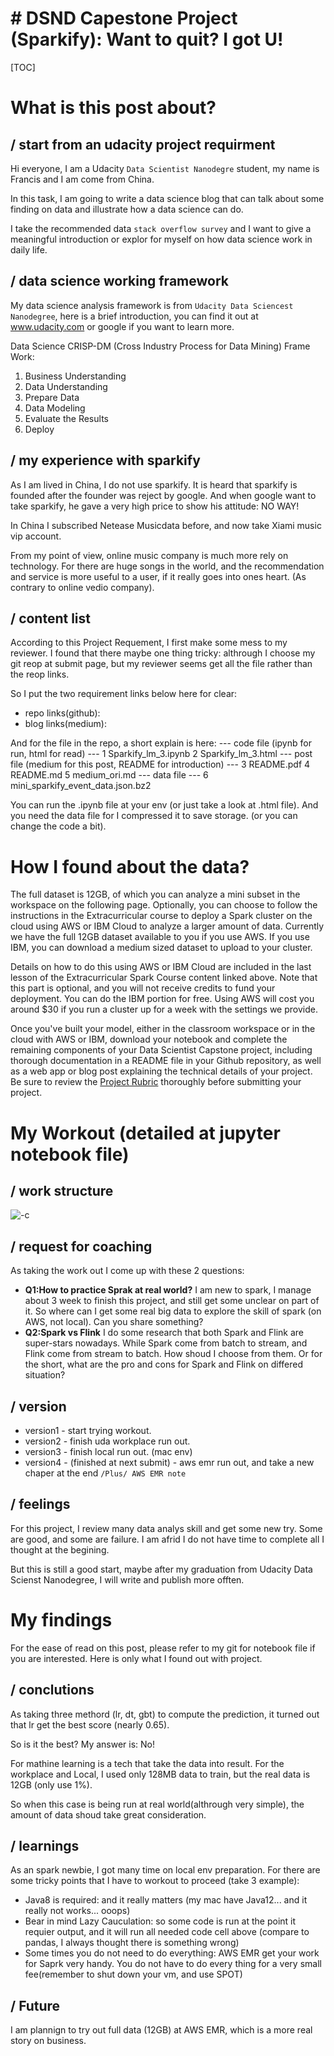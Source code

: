 # # DSND Capestone Project (Sparkify): Want to quit? I got U!

[TOC]

# What is this post about?
## / start from an udacity project requirment
Hi everyone, I am a Udacity `Data Scientist Nanodegre` student, my name is Francis and I am come from China.

In this task, I am going to write a data science blog that can talk about some finding on data and illustrate how a data science can do.

I take the recommended data `stack overflow survey` and I want to give a meaningful introduction or explor for myself on how data science work in daily life. 

## / data science working framework
My data science analysis framework is from `Udacity Data Sciencest Nanodegree`, here is a brief introduction, you can find it out at www.udacity.com or google if you want to learn more.

Data Science CRISP-DM (Cross Industry Process for Data Mining) Frame Work: 
1. Business Understanding
2. Data Understanding
3. Prepare Data
4. Data Modeling
5. Evaluate the Results
6. Deploy

## / my experience with sparkify

As I am lived in China, I do not use sparkify. It is heard that sparkify is founded after the founder was reject by google. And when google want to take sparkify, he gave a very high price to show his attitude: NO WAY!

In China I subscribed Netease Musicdata before, and now take Xiami music vip account. 

From my point of view, online music company is much more rely on technology. For there are huge songs in the world, and the recommendation and service is more useful to a user, if it really goes into ones heart. (As contrary to online vedio company).

## / content list
According to this Project Requement, I first make some mess to my reviewer. I found that there maybe one thing tricky: althrough I choose my git reop at submit page, but my reviewer seems get all the file rather than the reop links.

So I put the two requirement links below here for clear:
- repo links(github):
- blog links(medium):

And for the file in the repo, a short explain is here:
--- code file (ipynb for run, html for read) ---
1 Sparkify_lm_3.ipynb
2 Sparkify_lm_3.html
--- post file (medium for this post, README for introduction) ---
3 README.pdf
4 README.md
5 medium_ori.md
--- data file ---
6 mini_sparkify_event_data.json.bz2

You can run the .ipynb file at your env (or just take a look at .html file). And you need the data file for I compressed it to save storage. (or you can change the code a bit). 

# How I found about the data?
The full dataset is 12GB, of which you can analyze a mini subset in the workspace on the following page. Optionally, you can choose to follow the instructions in the Extracurricular course to deploy a Spark cluster on the cloud using AWS or IBM Cloud to analyze a larger amount of data. Currently we have the full 12GB dataset available to you if you use AWS. If you use IBM, you can download a medium sized dataset to upload to your cluster.

Details on how to do this using AWS or IBM Cloud are included in the last lesson of the Extracurricular Spark Course content linked above. Note that this part is optional, and you will not receive credits to fund your deployment. You can do the IBM portion for free. Using AWS will cost you around $30 if you run a cluster up for a week with the settings we provide.

Once you've built your model, either in the classroom workspace or in the cloud with AWS or IBM, download your notebook and complete the remaining components of your Data Scientist Capstone project, including thorough documentation in a README file in your Github repository, as well as a web app or blog post explaining the technical details of your project. Be sure to review the [Project Rubric](https://review.udacity.com/#!/rubrics/2345/view) thoroughly before submitting your project.


# My Workout (detailed at jupyter notebook file)

## / work structure
![-c](media/15705180791749/15727447092738.jpg)

## / request for coaching
As taking the work out I come up with these 2 questions:
- **Q1:How to practice Sprak at real world?** I am new to spark, I manage about 3 week to finish this project, and still get some unclear on part of it. So where can I get some real big data to explore the skill of spark (on AWS, not local). Can you share something?
- **Q2:Spark vs Flink** I do some research that both Spark and Flink are super-stars nowadays. While Spark come from batch to stream, and Flink come from stream to batch. How shoud I choose from them. Or for the short, what are the pro and cons for Spark and Flink on differed situation?

## / version 
- version1 - start trying workout.
- version2 - finish uda workplace run out.
- version3 - finish local run out. (mac env)
- version4 - (finished at next submit) - aws emr run out, and take a new chaper at the end `/Plus/ AWS EMR note`

## / feelings
For this project, I review many data analys skill and get some new try. Some are good, and some are failure. I am afrid I do not have time to complete all I thought at the begining.

But this is still a good start, maybe after my graduation from Udacity Data Scienst Nanodegree, I will write and publish more offten.

# My findings
For the ease of read on this post, please refer to my git for notebook file if you are interested. Here is only what I found out with project.

## / conclutions
As taking three methord (lr, dt, gbt) to compute the prediction, it turned out that lr get the best score (nearly 0.65).

So is it the best? My answer is: No!

For mathine learning is a tech that take the data into result. For the workplace and Local, I used only 128MB data to train, but the real data is 12GB (only use 1%).

So when this case is being run at real world(althrough very simple), the amount of data shoud take great consideration.

## / learnings
As an spark newbie, I got many time on local env preparation. For there are some tricky points that I have to workout to proceed (take 3 example):
- Java8 is required: and it really matters (my mac have Java12... and it really not works... ooops)
- Bear in mind Lazy Cauculation: so some code is run at the point it requier output, and it will run all needed code cell above (compare to pandas, I always thought there is something wrong)
- Some times you do not need to do everything: AWS EMR get your work for Saprk very handy. You do not have to do every thing for a very small fee(remember to shut down your vm, and use SPOT)

## / Future 
I am plannign to try out full data (12GB) at AWS EMR, which is a more real story on business.
